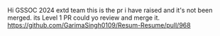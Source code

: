 Hi GSSOC 2024 extd team 
this is the pr i have raised and it's not been merged.
its Level 1 PR
could yo review and merge it.
https://github.com/GarimaSingh0109/Resum-Resume/pull/968
